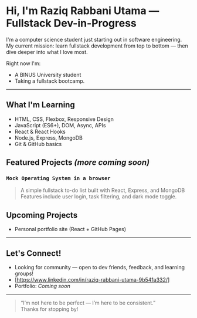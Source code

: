 # Hi, I'm Raziq Rabbani Utama — Fullstack Dev-in-Progress

I'm a computer science student just starting out in software engineering.  
My current mission: learn fullstack development from top to bottom — then dive deeper into what I love most.

Right now I'm:
- A BINUS University student
- Taking a fullstack bootcamp.

---

## What I'm Learning
- HTML, CSS, Flexbox, Responsive Design
- JavaScript (ES6+), DOM, Async, APIs
- React & React Hooks
- Node.js, Express, MongoDB
- Git & GitHub basics


## Featured Projects *(more coming soon)*

### `Mock Operating System in a browser`
> A simple fullstack to-do list built with React, Express, and MongoDB  
Features include user login, task filtering, and dark mode toggle.


## Upcoming Projects
- Personal portfolio site (React + GitHub Pages)

---

## Let's Connect!
- Looking for community — open to dev friends, feedback, and learning groups!
- [https://www.linkedin.com/in/raziq-rabbani-utama-9b541a332/]
- Portfolio: *Coming soon*

---

> “I’m not here to be perfect — I’m here to be consistent.”  
> Thanks for stopping by!

